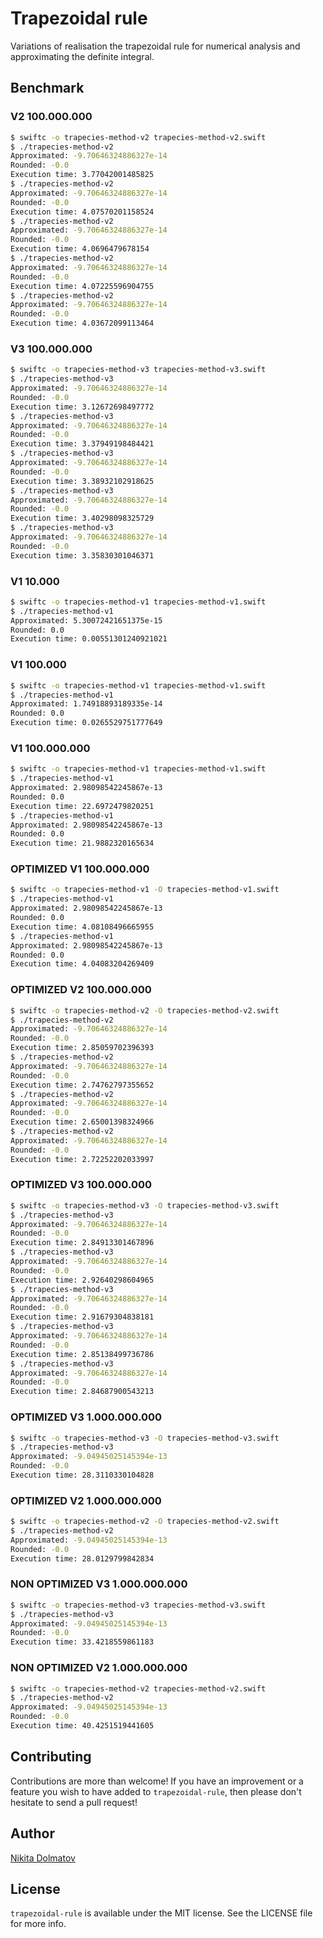 # Trapezoidal rule
Variations of realisation the trapezoidal rule for numerical analysis and approximating the definite integral.

## Benchmark
### V2 100.000.000
```bash
$ swiftc -o trapecies-method-v2 trapecies-method-v2.swift
$ ./trapecies-method-v2
Approximated: -9.70646324886327e-14
Rounded: -0.0
Execution time: 3.77042001485825
$ ./trapecies-method-v2
Approximated: -9.70646324886327e-14
Rounded: -0.0
Execution time: 4.07570201158524
$ ./trapecies-method-v2
Approximated: -9.70646324886327e-14
Rounded: -0.0
Execution time: 4.0696479678154
$ ./trapecies-method-v2
Approximated: -9.70646324886327e-14
Rounded: -0.0
Execution time: 4.07225596904755
$ ./trapecies-method-v2
Approximated: -9.70646324886327e-14
Rounded: -0.0
Execution time: 4.03672099113464
```

### V3 100.000.000
```bash
$ swiftc -o trapecies-method-v3 trapecies-method-v3.swift
$ ./trapecies-method-v3
Approximated: -9.70646324886327e-14
Rounded: -0.0
Execution time: 3.12672698497772
$ ./trapecies-method-v3
Approximated: -9.70646324886327e-14
Rounded: -0.0
Execution time: 3.37949198484421
$ ./trapecies-method-v3
Approximated: -9.70646324886327e-14
Rounded: -0.0
Execution time: 3.38932102918625
$ ./trapecies-method-v3
Approximated: -9.70646324886327e-14
Rounded: -0.0
Execution time: 3.40298098325729
$ ./trapecies-method-v3
Approximated: -9.70646324886327e-14
Rounded: -0.0
Execution time: 3.35830301046371
```

### V1 10.000
```bash
$ swiftc -o trapecies-method-v1 trapecies-method-v1.swift
$ ./trapecies-method-v1
Approximated: 5.30072421651375e-15
Rounded: 0.0
Execution time: 0.00551301240921021
```

### V1 100.000
```bash
$ swiftc -o trapecies-method-v1 trapecies-method-v1.swift
$ ./trapecies-method-v1
Approximated: 1.74918893189335e-14
Rounded: 0.0
Execution time: 0.0265529751777649
```

### V1 100.000.000
```bash
$ swiftc -o trapecies-method-v1 trapecies-method-v1.swift
$ ./trapecies-method-v1
Approximated: 2.98098542245867e-13
Rounded: 0.0
Execution time: 22.6972479820251
$ ./trapecies-method-v1
Approximated: 2.98098542245867e-13
Rounded: 0.0
Execution time: 21.9882320165634
```

### OPTIMIZED V1 100.000.000
```bash
$ swiftc -o trapecies-method-v1 -O trapecies-method-v1.swift
$ ./trapecies-method-v1
Approximated: 2.98098542245867e-13
Rounded: 0.0
Execution time: 4.08108496665955
$ ./trapecies-method-v1
Approximated: 2.98098542245867e-13
Rounded: 0.0
Execution time: 4.04083204269409
```

### OPTIMIZED V2 100.000.000
```bash
$ swiftc -o trapecies-method-v2 -O trapecies-method-v2.swift
$ ./trapecies-method-v2
Approximated: -9.70646324886327e-14
Rounded: -0.0
Execution time: 2.85059702396393
$ ./trapecies-method-v2
Approximated: -9.70646324886327e-14
Rounded: -0.0
Execution time: 2.74762797355652
$ ./trapecies-method-v2
Approximated: -9.70646324886327e-14
Rounded: -0.0
Execution time: 2.65001398324966
$ ./trapecies-method-v2
Approximated: -9.70646324886327e-14
Rounded: -0.0
Execution time: 2.72252202033997
```

### OPTIMIZED V3 100.000.000
```bash
$ swiftc -o trapecies-method-v3 -O trapecies-method-v3.swift
$ ./trapecies-method-v3
Approximated: -9.70646324886327e-14
Rounded: -0.0
Execution time: 2.84913301467896
$ ./trapecies-method-v3
Approximated: -9.70646324886327e-14
Rounded: -0.0
Execution time: 2.92640298604965
$ ./trapecies-method-v3
Approximated: -9.70646324886327e-14
Rounded: -0.0
Execution time: 2.91679304838181
$ ./trapecies-method-v3
Approximated: -9.70646324886327e-14
Rounded: -0.0
Execution time: 2.85138499736786
$ ./trapecies-method-v3
Approximated: -9.70646324886327e-14
Rounded: -0.0
Execution time: 2.84687900543213
```

### OPTIMIZED V3 1.000.000.000
```bash
$ swiftc -o trapecies-method-v3 -O trapecies-method-v3.swift
$ ./trapecies-method-v3
Approximated: -9.04945025145394e-13
Rounded: -0.0
Execution time: 28.3110330104828
```

### OPTIMIZED V2 1.000.000.000
```bash
$ swiftc -o trapecies-method-v2 -O trapecies-method-v2.swift
$ ./trapecies-method-v2
Approximated: -9.04945025145394e-13
Rounded: -0.0
Execution time: 28.0129799842834
```

### NON OPTIMIZED V3 1.000.000.000
```bash
$ swiftc -o trapecies-method-v3 trapecies-method-v3.swift
$ ./trapecies-method-v3
Approximated: -9.04945025145394e-13
Rounded: -0.0
Execution time: 33.4218559861183
```

### NON OPTIMIZED V2 1.000.000.000
```bash
$ swiftc -o trapecies-method-v2 trapecies-method-v2.swift
$ ./trapecies-method-v2
Approximated: -9.04945025145394e-13
Rounded: -0.0
Execution time: 40.4251519441605
```

## Contributing
Contributions are more than welcome! If you have an improvement or a feature you wish to have added to `trapezoidal-rule`, then please don't hesitate to send a pull request!

## Author
[Nikita Dolmatov](https://github.com/SpektrEG)

## License
`trapezoidal-rule` is available under the MIT license. See the LICENSE file for more info.
